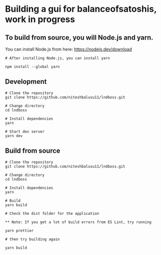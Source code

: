 <h1>Building a gui for balanceofsatoshis, work in progress</h1>

## To build from source, you will Node.js and yarn.

You can install Node.js from here:
https://nodejs.dev/download

```
# After installing Node.js, you can install yarn

npm install --global yarn
```

## Development
```
# Clone the repository
git clone https://github.com/niteshbalusu11/lndboss.git

# Change directory
cd lndboss

# Install dependencies
yarn

# Start dev server
yarn dev
```

## Build from source
```
# Clone the repository
git clone https://github.com/niteshbalusu11/lndboss.git

# Change directory
cd lndboss

# Install dependencies
yarn

# Build
yarn build

# Check the dist folder for the application

** Note: If you get a lot of build errors from ES Lint, try running

yarn prettier

# then try building again

yarn build

```




